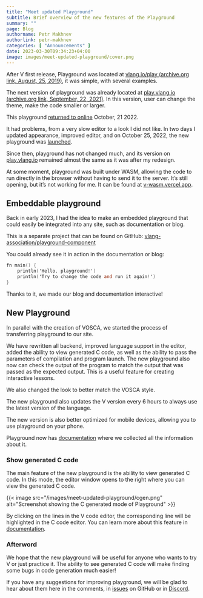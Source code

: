 ```yaml
---
title: "Meet updated Playground"
subtitle: Brief overview of the new features of the Playground
summary: ""
page: Blog
authorname: Petr Makhnev
authorlink: petr-makhnev
categories: [ "Announcements" ]
date: 2023-03-30T09:34:23+04:00
image: images/meet-updated-playground/cover.png
---
```


After V first release, Playground was located at
[vlang.io/play (archive.org link, August, 25, 2019)](https://web.archive.org/web/20190825140332/vlang.io/play),
it was simple, with several examples.

The next version of playground was already located at
[play.vlang.io (archive.org link, September, 22, 2021)](https://web.archive.org/web/20210922135352/http://play.vlang.io/).
In this version, user can change the theme, make the code smaller or larger.

This playground
[returned to online](https://twitter.com/v_language/status/1583480823151329280)
October, 21 2022.

It had problems, from a very slow editor to a look I did not like.
In two days I updated appearance, improved editor, and on October 25, 2022, the new
playground was
[launched](https://discord.com/channels/592103645835821068/592723761812209664/1034225971324256319).

Since then, playground has not changed much, and its version on
[play.vlang.io](https://play.vlang.io)
remained almost the same as it was after my redesign.

At some moment, playground was built under WASM, allowing the code to run directly in the browser
without having to send it to the server.
It’s still opening, but it’s not working for me.
It can be found at [v-wasm.vercel.app](https://v-wasm.vercel.app).

## Embeddable playground

Back in early 2023, I had the idea to make an embedded playground that could easily be integrated
into any site, such as documentation or blog.

This is a separate project that can be found on GitHub:
[vlang-association/playground-component](https://github.com/vlang-association/playground-component)

You could already see it in action in the documentation or blog:

```v {play=true}
fn main() {
    println('Hello, playground!')
    println('Try to change the code and run it again!')
}
```

Thanks to it, we made our blog and documentation interactive!

## New Playground

In parallel with the creation of VOSCA, we started the process of transferring playground to our
site.

We have rewritten all backend, improved language support in the editor, added the ability to view
generated C code, as well as the ability to pass the parameters of compilation and program
launch.
The new playground also now can check the output of the program to match the output that was
passed as the expected output.
This is a useful feature for creating interactive lessons.

We also changed the look to better match the VOSCA style.

The new playground also updates the V version every 6 hours to always use the latest version of the
language.

The new version is also better optimized for mobile devices, allowing you to use playground on your
phone.

Playground now has [documentation](https://docs.vosca.dev/tools/playground.html) where we collected
all the information about it.

### Show generated C code

The main feature of the new playground is the ability to view generated C code.
In this mode, the editor window opens to the right where you can view the generated C code.

{{< image src="/images/meet-updated-playground/cgen.png"
alt="Screenshot showing the C generated mode of Playground" >}}

By clicking on the lines in the V code editor, the corresponding line will be highlighted in the C
code editor.
You can learn more about this feature in
[documentation](https://docs.vosca.dev/tools/playground.html#show-generated-c-code).

### Afterword

We hope that the new playground will be useful for anyone who wants to try V or just practice it.
The ability to see generated C code will make finding some bugs in code generation much easier!

If you have any suggestions for improving playground, we will be glad to hear about them here in the
comments, in
[issues](https://github.com/vlang-association/playground/issues)
on GitHub or in
[Discord](https:///discord.gg/vlang).
